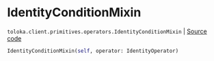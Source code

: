 # IdentityConditionMixin
`toloka.client.primitives.operators.IdentityConditionMixin` | [Source code](https://github.com/Toloka/toloka-kit/blob/v1.1.0.post1/src/client/primitives/operators.py#L175)

```python
IdentityConditionMixin(self, operator: IdentityOperator)
```

